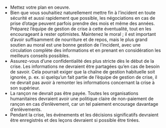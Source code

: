 [Title]: # (Mise en oeuvre du plan)
[Order]: # (16)

* Mettez votre plan en oeuvre.
* Bien que vous souhaitiez naturellement mettre fin à l’incident en toute sécurité et aussi rapidement que possible, les négociations en cas de prise d’otage peuvent parfois prendre des mois et même des années. Préparez l’équipe de gestion de crise à cette éventualité, tout en les encourageant à rester optimistes. Maintenez le moral ; il est important d’avoir suffisamment de nourriture et de repos, mais le plus grand soutien au moral est une bonne gestion de l’incident, avec une circulation complète des informations et en prenant en considération les meilleurs conseils possibles.
* Assurez-vous d’une confidentialité des plus stricte dès le début de la crise. Les informations ne devraient être partagées qu’en cas de besoin de savoir. Cela pourrait exiger que la chaîne de gestion habituelle soit ignorée, p. ex. si quelqu’un fait partie de l’équipe de gestion de crise, il ne devrait pas avoir à remonter les informations concernant la crise à son supérieur.
* La rançon ne devrait pas être payée. Toutes les organisations humanitaires devraient avoir une politique claire de non-paiement de rançon en cas d’enlèvement, car un tel paiement encourage davantage d’enlèvements.
* Pendant la crise, les événements et les décisions significatifs devraient être enregistrés et des leçons devraient si possible être tirées.